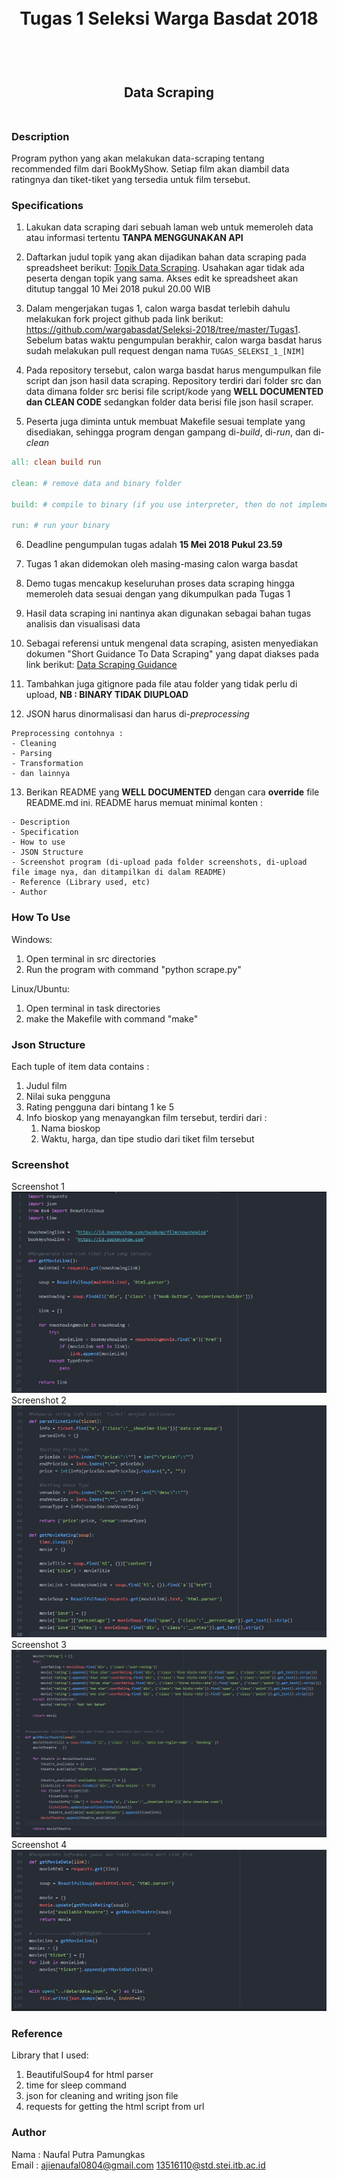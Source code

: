 <h1 align="center">
  <br>
  Tugas 1 Seleksi Warga Basdat 2018
  <br>
  <br>
</h1>

<h2 align="center">
  <br>
  Data Scraping
  <br>
  <br>
</h2>

### Description
Program python yang akan melakukan data-scraping tentang recommended film dari BookMyShow. Setiap film akan diambil data ratingnya dan tiket-tiket yang tersedia untuk film tersebut.


### Specifications

1. Lakukan data scraping dari sebuah laman web untuk memeroleh data atau informasi tertentu __TANPA MENGGUNAKAN API__

2. Daftarkan judul topik yang akan dijadikan bahan data scraping pada spreadsheet berikut: [Topik Data Scraping](http://bit.ly/TopikDataScraping). Usahakan agar tidak ada peserta dengan topik yang sama. Akses edit ke spreadsheet akan ditutup tanggal 10 Mei 2018 pukul 20.00 WIB

3. Dalam mengerjakan tugas 1, calon warga basdat terlebih dahulu melakukan fork project github pada link berikut: https://github.com/wargabasdat/Seleksi-2018/tree/master/Tugas1. Sebelum batas waktu pengumpulan berakhir, calon warga basdat harus sudah melakukan pull request dengan nama ```TUGAS_SELEKSI_1_[NIM]```

4. Pada repository tersebut, calon warga basdat harus mengumpulkan file script dan json hasil data scraping. Repository terdiri dari folder src dan data dimana folder src berisi file script/kode yang __WELL DOCUMENTED dan CLEAN CODE__ sedangkan folder data berisi file json hasil scraper.

5. Peserta juga diminta untuk membuat Makefile sesuai template yang disediakan, sehingga program dengan gampang di-_build_, di-_run_, dan di-_clean_

``` Makefile
all: clean build run

clean: # remove data and binary folder

build: # compile to binary (if you use interpreter, then do not implement it)

run: # run your binary

```

6. Deadline pengumpulan tugas adalah __15 Mei 2018 Pukul 23.59__

7. Tugas 1 akan didemokan oleh masing-masing calon warga basdat

8. Demo tugas mencakup keseluruhan proses data scraping hingga memeroleh data sesuai dengan yang dikumpulkan pada Tugas 1

9. Hasil data scraping ini nantinya akan digunakan sebagai bahan tugas analisis dan visualisasi data

10. Sebagai referensi untuk mengenal data scraping, asisten menyediakan dokumen "Short Guidance To Data Scraping" yang dapat diakses pada link berikut: [Data Scraping Guidance](http://bit.ly/DataScrapingGuidance)

11. Tambahkan juga gitignore pada file atau folder yang tidak perlu di upload, __NB : BINARY TIDAK DIUPLOAD__

12. JSON harus dinormalisasi dan harus di-_preprocessing_
```
Preprocessing contohnya :
- Cleaning
- Parsing
- Transformation
- dan lainnya
```

13. Berikan README yang __WELL DOCUMENTED__ dengan cara __override__ file README.md ini. README harus memuat minimal konten :
```
- Description
- Specification
- How to use
- JSON Structure
- Screenshot program (di-upload pada folder screenshots, di-upload file image nya, dan ditampilkan di dalam README)
- Reference (Library used, etc)
- Author
```

### How To Use
Windows:
1. Open terminal in src directories
2. Run the program with command "python scrape.py"

Linux/Ubuntu:
1. Open terminal in task directories
2. make the Makefile with command "make"

### Json Structure
Each tuple of item data contains :
1. Judul film
2. Nilai suka pengguna
3. Rating pengguna dari bintang 1 ke 5
4. Info bioskop yang menayangkan film tersebut, terdiri dari :
	1. Nama bioskop
	2. Waktu, harga, dan tipe studio dari tiket film tersebut


### Screenshot
Screenshot 1 <br>
![alt_text](https://github.com/NPP0804/Seleksi-2018/blob/master/Tugas1/screenshots/sc1.jpg)
Screenshot 2 <br>
![alt_text](https://github.com/NPP0804/Seleksi-2018/blob/master/Tugas1/screenshots/sc2.jpg)
Screenshot 3 <br>
![alt_text](https://github.com/NPP0804/Seleksi-2018/blob/master/Tugas1/screenshots/sc3.jpg)
Screenshot 4 <br>
![alt_text](https://github.com/NPP0804/Seleksi-2018/blob/master/Tugas1/screenshots/sc4.jpg)


### Reference
Library that I used:
1. BeautifulSoup4 for html parser
2. time for sleep command
3. json for cleaning and writing json file
4. requests for getting the html script from url

### Author
Nama	: 	Naufal Putra Pamungkas <br>
Email	:	ajienaufal0804@gmail.com
			13516110@std.stei.itb.ac.id
